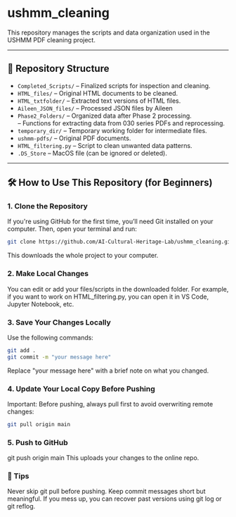 # ushmm_cleaning

This repository manages the scripts and data organization used in the USHMM PDF cleaning project.

---

## 📁 Repository Structure

- `Completed_Scripts/` – Finalized scripts for inspection and cleaning.  
- `HTML_files/` – Original HTML documents to be cleaned.  
- `HTML_txtfolder/` – Extracted text versions of HTML files.  
- `Aileen_JSON_files/` – Processed JSON files by Aileen 
- `Phase2_Folders/` – Organized data after Phase 2 processing.  
                    – Functions for extracting data from 030 series PDFs and reprocessing.
- `temporary_dir/` – Temporary working folder for intermediate files.  
- `ushmm-pdfs/` – Original PDF documents.  
- `HTML_filtering.py` – Script to clean unwanted data patterns.  
- `.DS_Store` – MacOS file (can be ignored or deleted).  

---

## 🛠 How to Use This Repository (for Beginners)

### 1. Clone the Repository

If you're using GitHub for the first time, you’ll need Git installed on your computer. Then, open your terminal and run:

```bash
git clone https://github.com/AI-Cultural-Heritage-Lab/ushmm_cleaning.git
```

This downloads the whole project to your computer.

### 2. Make Local Changes
You can edit or add your files/scripts in the downloaded folder. For example, if you want to work on HTML_filtering.py, you can open it in VS Code, Jupyter Notebook, etc.

### 3. Save Your Changes Locally
Use the following commands:

```bash
git add .
git commit -m "your message here"
```

Replace "your message here" with a brief note on what you changed.

### 4. Update Your Local Copy Before Pushing
Important: Before pushing, always pull first to avoid overwriting remote changes:

```bash
git pull origin main
```

### 5. Push to GitHub
git push origin main
This uploads your changes to the online repo.

### 🧠 Tips

Never skip git pull before pushing.
Keep commit messages short but meaningful.
If you mess up, you can recover past versions using git log or git reflog.


